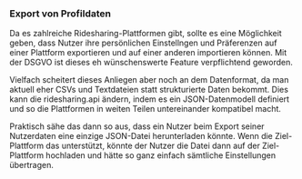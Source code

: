 ### Export von Profildaten

Da es zahlreiche Ridesharing-Plattformen gibt, sollte es eine Möglichkeit 
geben, dass Nutzer ihre persönlichen Einstellngen und Präferenzen auf
einer Plattform exportieren und auf einer anderen importieren können. 
Mit der DSGVO ist dieses eh wünschenswerte Feature verpflichtend geworden.

Vielfach scheitert dieses Anliegen aber noch an dem Datenformat, da man 
aktuell eher CSVs und Textdateien statt strukturierte Daten bekommt.
Dies kann die ridesharing.api ändern, indem es ein JSON-Datenmodell
definiert und so die Plattformen in weiten Teilen untereinander kompatibel
macht.

Praktisch sähe das dann so aus, dass ein Nutzer beim Export seiner 
Nutzerdaten eine einzige JSON-Datei herunterladen könnte. Wenn die Ziel-
Plattform das unterstützt, könnte der Nutzer die Datei dann auf der Ziel-
Plattform hochladen und hätte so ganz einfach sämtliche Einstellungen
übertragen.
